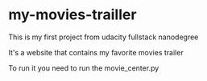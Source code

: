 # my-movies-trailler

This is my first project from udacity fullstack nanodegree

It's a website that contains my favorite movies trailer

To run it you need to run the movie_center.py

